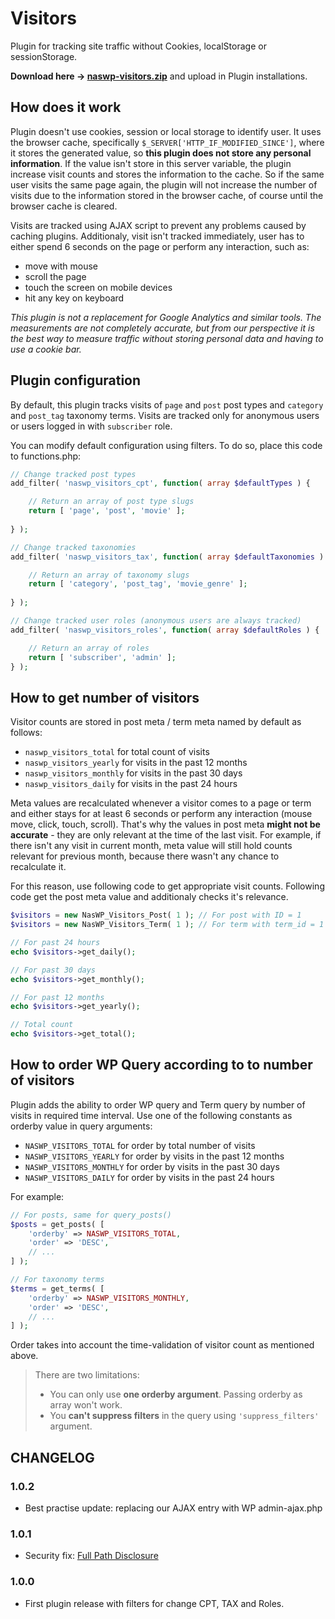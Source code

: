 # Visitors
Plugin for tracking site traffic without Cookies, localStorage or sessionStorage.

**Download here -> [naswp-visitors.zip](https://github.com/NasWP/naswp-visitors/releases/latest/download/naswp-visitors.zip)** and upload in Plugin installations.

## How does it work

Plugin doesn't use cookies, session or local storage to identify user. It uses the browser cache, specifically `$_SERVER['HTTP_IF_MODIFIED_SINCE']`, where it stores the generated value, so **this plugin does not store any personal information**. If the value isn't store in this server variable, the plugin increase visit counts and stores the information to the cache. So if the same user visits the same page again, the plugin will not increase the number of visits due to the information stored in the browser cache, of course until the browser cache is cleared.

Visits are tracked using AJAX script to prevent any problems caused by caching plugins. Additionaly, visit isn't tracked immediately, user has to either spend 6 seconds on the page or perform any interaction, such as:

- move with mouse
- scroll the page
- touch the screen on mobile devices
- hit any key on keyboard

*This plugin is not a replacement for Google Analytics and similar tools. The measurements are not completely accurate, but from our perspective it is the best way to measure traffic without storing personal data and having to use a cookie bar.*

## Plugin configuration

By default, this plugin tracks visits of `page` and `post` post types and `category` and `post_tag` taxonomy terms. Visits are tracked only for anonymous users or users logged in with `subscriber` role.

You can modify default configuration using filters. To do so, place this code to functions.php:

```php
// Change tracked post types
add_filter( 'naswp_visitors_cpt', function( array $defaultTypes ) {

	// Return an array of post type slugs
	return [ 'page', 'post', 'movie' ];
	
} );

// Change tracked taxonomies
add_filter( 'naswp_visitors_tax', function( array $defaultTaxonomies ) {

	// Return an array of taxonomy slugs
	return [ 'category', 'post_tag', 'movie_genre' ];
	
} );

// Change tracked user roles (anonymous users are always tracked)
add_filter( 'naswp_visitors_roles', function( array $defaultRoles ) {

	// Return an array of roles
	return [ 'subscriber', 'admin' ];
} );

```

## How to get number of visitors

Visitor counts are stored in post meta / term meta named by default as follows:

- `naswp_visitors_total` for total count of visits
- `naswp_visitors_yearly` for visits in the past 12 months
- `naswp_visitors_monthly` for visits in the past 30 days
- `naswp_visitors_daily` for visits in the past 24 hours

Meta values are recalculated whenever a visitor comes to a page or term and either stays for at least 6 seconds or perform any interaction (mouse move, click, touch, scroll). That's why the values in post meta **might not be accurate** - they are only relevant at the time of the last visit. For example, if there isn't any visit in current month, meta value will still hold counts relevant for previous month, because there wasn't any chance to recalculate it.

For this reason, use following code to get appropriate visit counts. Following code get the post meta value and additionaly checks it's relevance.

```php
$visitors = new NasWP_Visitors_Post( 1 ); // For post with ID = 1
$visitors = new NasWP_Visitors_Term( 1 ); // For term with term_id = 1

// For past 24 hours
echo $visitors->get_daily();

// For past 30 days
echo $visitors->get_monthly();

// For past 12 months
echo $visitors->get_yearly();

// Total count
echo $visitors->get_total();
```

## How to order WP Query according to to number of visitors

Plugin adds the ability to order WP query and Term query by number of visits in required time interval. Use one of the following constants as orderby value in query arguments:

- `NASWP_VISITORS_TOTAL` for order by total number of visits
- `NASWP_VISITORS_YEARLY` for order by visits in the past 12 months
- `NASWP_VISITORS_MONTHLY` for order by visits in the past 30 days
- `NASWP_VISITORS_DAILY` for order by visits in the past 24 hours

For example:

```php
// For posts, same for query_posts()
$posts = get_posts( [
	'orderby' => NASWP_VISITORS_TOTAL,
	'order' => 'DESC',
	// ...
] );

// For taxonomy terms
$terms = get_terms( [
	'orderby' => NASWP_VISITORS_MONTHLY,
	'order' => 'DESC',
	// ...
] );
```

Order takes into account the time-validation of visitor count as mentioned above.

> There are two limitations:
> - You can only use **one orderby argument**. Passing orderby as array won't work.
> - You **can't suppress filters** in the query using `'suppress_filters'` argument.

## CHANGELOG

### 1.0.2
- Best practise update: replacing our AJAX entry with WP admin-ajax.php

### 1.0.1
- Security fix: [Full Path Disclosure](https://owasp.org/www-community/attacks/Full_Path_Disclosure)

### 1.0.0
- First plugin release with filters for change CPT, TAX and Roles.
